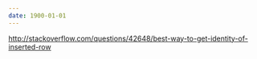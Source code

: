 ```yaml
---
date: 1900-01-01
---
```



http://stackoverflow.com/questions/42648/best-way-to-get-identity-of-inserted-row
